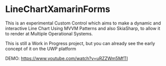 # LineChartXamarinForms
This is an experimental Custom Control which aims to make a dynamic and interactive Line Chart
Using MVVM Patterns and also SkiaSharp, to allow it to render at Multiple Operational Systems.

This is still a Work in Progress project, but you can already see the early concept of it on the UWP platform

DEMO: https://www.youtube.com/watch?v=uRZZWm5MfTI
